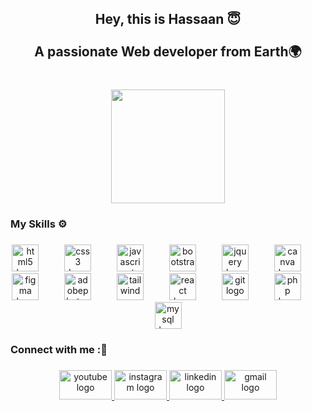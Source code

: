 <h2 align="center">Hey,  this is Hassaan 😇<br><br>A passionate Web developer from Earth🌍</h2>

###

<br clear="both">

<div align="center">
  <img height="182" src="https://camo.githubusercontent.com/97d0c0c4209208d8ec9573c7e213e05872a9f59b703868647b559b77af601cc6/68747470733a2f2f692e70696e696d672e636f6d2f6f726967696e616c732f65382f66342f35332f65386634353334363961336563393765636433353464663436356437333931332e676966"  />
</div>

###

<h3 align="left">My Skills ⚙</h3>

###

<div align="center">
  <img src="https://cdn.jsdelivr.net/gh/devicons/devicon/icons/html5/html5-original.svg" height="43" alt="html5 logo"  />
  <img width="33" />
  <img src="https://cdn.jsdelivr.net/gh/devicons/devicon/icons/css3/css3-original.svg" height="43" alt="css3 logo"  />
  <img width="33" />
  <img src="https://cdn.simpleicons.org/javascript/F7DF1E" height="43" alt="javascript logo"  />
  <img width="33" />
  <img src="https://cdn.jsdelivr.net/gh/devicons/devicon/icons/bootstrap/bootstrap-original.svg" height="43" alt="bootstrap logo"  />
  <img width="33" />
  <img src="https://cdn.jsdelivr.net/gh/devicons/devicon/icons/jquery/jquery-original.svg" height="43" alt="jquery logo"  />
  <img width="33" />
  <img src="https://cdn.simpleicons.org/canva/00C4CC" height="43" alt="canva logo"  />
  <img width="33" />
  <img src="https://skillicons.dev/icons?i=figma" height="43" alt="figma logo"  />
  <img width="33" />
  <img src="https://skillicons.dev/icons?i=ps" height="43" alt="adobephotoshop logo"  />
  <img width="33" />
  <img src="https://cdn.simpleicons.org/tailwindcss/06B6D4" height="43" alt="tailwindcss logo"  />
  <img width="33" />
  <img src="https://cdn.jsdelivr.net/gh/devicons/devicon/icons/react/react-original.svg" height="43" alt="react logo"  />
  <img width="33" />
  <img src="https://cdn.jsdelivr.net/gh/devicons/devicon/icons/git/git-original.svg" height="43" alt="git logo"  />
  <img width="33" />
  <img src="https://cdn.simpleicons.org/php/777BB4" height="43" alt="php logo"  />
  <img width="33" />
  <img src="https://cdn.jsdelivr.net/gh/devicons/devicon/icons/mysql/mysql-original.svg" height="43" alt="mysql logo"  />
</div>

###

<h3 align="left">Connect with me :🔗</h3>

###

<div align="center">
  <a href="https://www.youtube.com/channel/UCiS485r6J0msykxYU7bjG2Q" target="_blank">
    <img src="https://raw.githubusercontent.com/maurodesouza/profile-readme-generator/master/src/assets/icons/social/youtube/default.svg" width="84" height="47" alt="youtube logo"  />
  </a>
  <a href="https://www.instagram.com/hassaan_dev/" target="_blank">
    <img src="https://raw.githubusercontent.com/maurodesouza/profile-readme-generator/master/src/assets/icons/social/instagram/default.svg" width="84" height="47" alt="instagram logo"  />
  </a>
  <a href="https://www.linkedin.com/in/hassaan-ehmed/" target="_blank">
    <img src="https://raw.githubusercontent.com/maurodesouza/profile-readme-generator/master/src/assets/icons/social/linkedin/default.svg" width="84" height="47" alt="linkedin logo"  />
  </a>
  <a href="hassutecap@gmail.com" target="_blank">
    <img src="https://raw.githubusercontent.com/maurodesouza/profile-readme-generator/master/src/assets/icons/social/gmail/default.svg" width="84" height="47" alt="gmail logo"  />
  </a>
</div>

###
